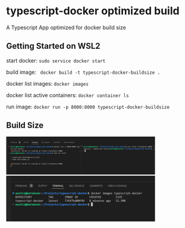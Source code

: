 # typescript-docker optimized build

A Typescript App optimized for docker build size

## Getting Started on WSL2

start docker: `sudo service docker start`

build image: ` docker build -t typescript-docker-buildsize .`

docker list images: `docker images`

docker list active containers: `docker container ls`

run image: `docker run -p 8000:8000 typescript-docker-buildsize`

## Build Size

<img src="./images/server-up.png" width="400">

<img src="./images/build-size.png" width="400">